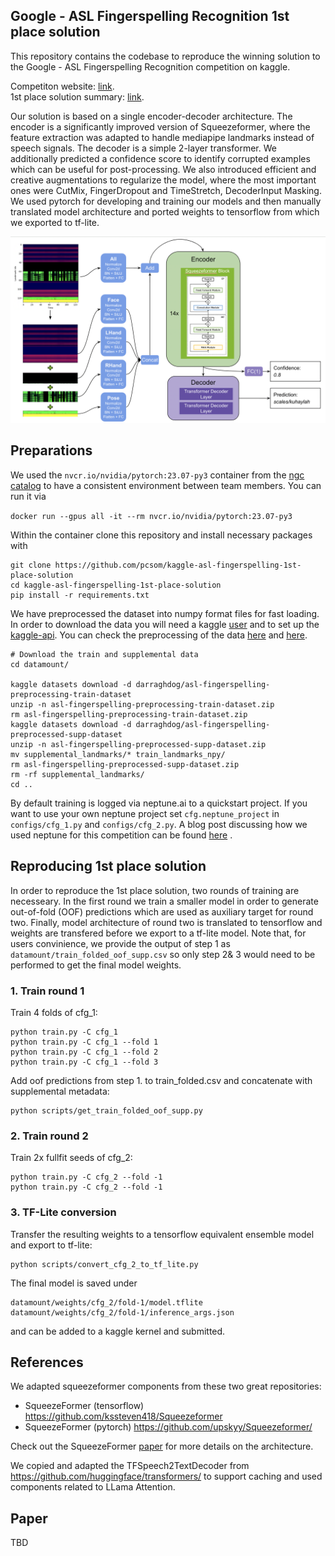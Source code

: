 ## Google - ASL Fingerspelling Recognition 1st place solution

This repository contains the codebase to reproduce the winning solution to the Google - ASL Fingerspelling Recognition competition on kaggle. 

Competiton website: [link](https://www.kaggle.com/competitions/asl-fingerspelling).  
1st place solution summary: [link](https://www.kaggle.com/competitions/asl-fingerspelling/discussion/434485). 

Our solution is based on a single encoder-decoder architecture. The encoder is a significantly improved version of Squeezeformer, where the feature extraction was adapted to handle mediapipe landmarks instead of speech signals. The decoder is a simple 2-layer transformer. We additionally predicted a confidence score to identify corrupted examples which can be useful for post-processing. We also introduced efficient and creative augmentations to regularize the model, where the most important ones were CutMix, FingerDropout and TimeStretch, DecoderInput Masking. We used pytorch for developing and training our models and then manually translated model architecture and ported weights to tensorflow from which we exported to tf-lite.

![](architecture_overview.png)







## Preparations

We used the `nvcr.io/nvidia/pytorch:23.07-py3` container from the [ngc catalog](https://catalog.ngc.nvidia.com/orgs/nvidia/containers/pytorch) to have a consistent environment between team members. You can run it via

`docker run --gpus all -it --rm nvcr.io/nvidia/pytorch:23.07-py3`

Within the container clone this repository and install necessary packages with 
```
git clone https://github.com/pcsom/kaggle-asl-fingerspelling-1st-place-solution
cd kaggle-asl-fingerspelling-1st-place-solution
pip install -r requirements.txt
```

We have preprocessed the dataset into numpy format files for fast loading. In order to download the data you will need a kaggle [user](https://www.kaggle.com/) and to set up the [kaggle-api](https://github.com/Kaggle/kaggle-api).
You can check the preprocessing of the data [here](https://www.kaggle.com/code/darraghdog/asl-fingerspelling-preprocessing-train) and [here](https://www.kaggle.com/code/darraghdog/asl-fingerspelling-preprocessing-supplemental). 

```
# Download the train and supplemental data
cd datamount/

kaggle datasets download -d darraghdog/asl-fingerspelling-preprocessing-train-dataset
unzip -n asl-fingerspelling-preprocessing-train-dataset.zip
rm asl-fingerspelling-preprocessing-train-dataset.zip
kaggle datasets download -d darraghdog/asl-fingerspelling-preprocessed-supp-dataset
unzip -n asl-fingerspelling-preprocessed-supp-dataset.zip 
mv supplemental_landmarks/* train_landmarks_npy/
rm asl-fingerspelling-preprocessed-supp-dataset.zip
rm -rf supplemental_landmarks/
cd ..
```

By default training is logged via neptune.ai to a quickstart project. If you want to use your own neptune project set `cfg.neptune_project` in `configs/cfg_1.py` and `configs/cfg_2.py`. A blog post discussing how we used neptune for this competition can be found [here](https://www.medium.com/@darragh.hanley_94135/mastering-mlops-with-neptune-ai-84e635d36bf2) . 



## Reproducing 1st place solution

In order to reproduce the 1st place solution, two rounds of training are necesseary. In the first round we train a smaller model in order to generate out-of-fold (OOF) predictions which are used as auxiliary target for round two. Finally, model architecture of round two is translated to tensorflow and weights are transfered before we export to a tf-lite model. Note that, for users convinience, we provide the output of step 1 as `datamount/train_folded_oof_supp.csv` so only step 2& 3 would need to be performed to get the final model weights.

      
### 1. Train round 1

Train 4 folds of cfg_1:

```
python train.py -C cfg_1
python train.py -C cfg_1 --fold 1
python train.py -C cfg_1 --fold 2
python train.py -C cfg_1 --fold 3
```

Add oof predictions from step 1. to train_folded.csv and concatenate with supplemental metadata:

```
python scripts/get_train_folded_oof_supp.py 
```

### 2. Train round 2

Train 2x fullfit seeds of cfg_2:

```
python train.py -C cfg_2 --fold -1
python train.py -C cfg_2 --fold -1
```

### 3. TF-Lite conversion

Transfer the resulting weights to a tensorflow equivalent ensemble model and export to tf-lite:

```
python scripts/convert_cfg_2_to_tf_lite.py  
```


The final model is saved under

```
datamount/weights/cfg_2/fold-1/model.tflite 
datamount/weights/cfg_2/fold-1/inference_args.json
```
and can be added to a kaggle kernel and submitted.


## References

We adapted squeezeformer components from these two great repositories: 

- SqueezeFormer (tensorflow) https://github.com/kssteven418/Squeezeformer
- SqueezeFormer (pytorch) https://github.com/upskyy/Squeezeformer/

Check out the SqueezeFormer [paper](https://arxiv.org/pdf/2206.00888.pdf) for more details on the architecture.

We copied and adapted the TFSpeech2TextDecoder from https://github.com/huggingface/transformers/ to support caching and used components related to LLama Attention.

## Paper 

TBD
      
      
      
